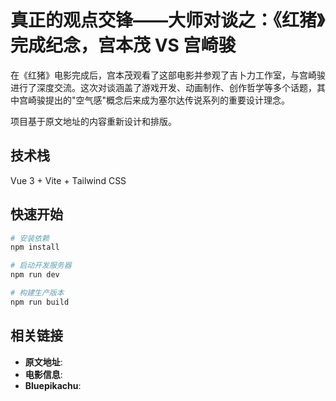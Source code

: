 # 真正的观点交锋——大师对谈之：《红猪》完成纪念，宫本茂 VS 宫崎骏

在《红猪》电影完成后，宫本茂观看了这部电影并参观了吉卜力工作室，与宫崎骏进行了深度交流。这次对谈涵盖了游戏开发、动画制作、创作哲学等多个话题，其中宫崎骏提出的"空气感"概念后来成为塞尔达传说系列的重要设计理念。

项目基于原文地址的内容重新设计和排版。

## 技术栈

Vue 3 + Vite + Tailwind CSS

## 快速开始

```bash
# 安装依赖
npm install

# 启动开发服务器
npm run dev

# 构建生产版本
npm run build
```

## 相关链接

- **原文地址**: [](https://www.bilibili.com/read/cv24202714/?spm_id_from=333.1007.0.0)
- **电影信息**: [](https://movie.douban.com/subject/1291838/)
- **Bluepikachu**: [](https://bluepika.life/about)
